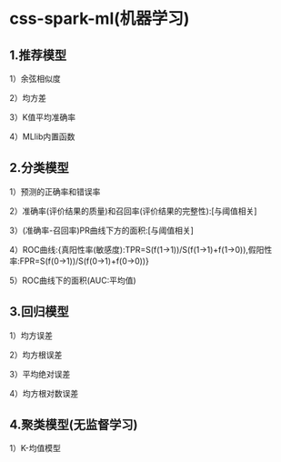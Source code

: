 # css-spark-ml(机器学习)
## 1.推荐模型

1）余弦相似度

2）均方差

3）K值平均准确率

4）MLlib内置函数

## 2.分类模型

1）预测的正确率和错误率

2）准确率(评价结果的质量)和召回率(评价结果的完整性):[与阈值相关]

3）(准确率-召回率)PR曲线下方的面积:[与阈值相关]

4）ROC曲线:{真阳性率(敏感度):TPR=S(f(1->1))/S(f(1->1)+f(1->0)),假阳性率:FPR=S(f(0->1))/S(f(0->1)+f(0->0))}

5）ROC曲线下的面积(AUC:平均值)

## 3.回归模型

1）均方误差

2）均方根误差

3）平均绝对误差

4）均方根对数误差

## 4.聚类模型(无监督学习)

1）K-均值模型

